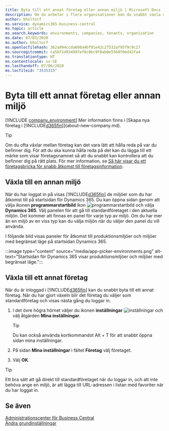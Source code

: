 ```yaml
---
title: Byta till ett annat företag eller annan miljö | Microsoft Docs
description: Om du arbetar i flera organisationer kan du snabbt växla mellan olika miljöer och företag.
author: bholtorf
ms.service: dynamics365-business-central
ms.topic: article
ms.search.keywords: environments, companies, tenants, organization
ms.date: 07/03/2020
ms.author: bholtorf
ms.openlocfilehash: 362a994ccda698a4bf91e42c27532af95f9c9c27
ms.sourcegitcommit: ca5bf1d934997ef8c0bc9f8ab0e5568f0ed42fa4
ms.translationtype: HT
ms.contentlocale: sv-SE
ms.lasthandoff: 07/06/2020
ms.locfileid: "3535315"
---
```

# <a name="switching-to-another-company-or-environment"></a>Byta till ett annat företag eller annan miljö

[!INCLUDE [company_environment](includes/company_environment.md)] Mer information finns i [Skapa nya företag i [!INCLUDE[d365fin](includes/d365fin_md.md)]](about-new-company.md).  

> [!TIP]
> Om du ofta växlar mellan företag kan det vara lätt att hålla reda på var du befinner dig. För att du ska kunna hålla reda på det kan du lägga till ett märke som visar företagsnamnet så att du snabbt kan kontrollera att du befinner dig på rätt plats. För mer information, se [Så här visar du ett företagsbricka för snabb åtkomst till företagsinformation](ui-change-basic-settings.md#to-display-a-company-badge-for-quick-access-to-company-information).

## <a name="switch-to-another-environment"></a>Växla till en annan miljö

När du har loggat in på visas [!INCLUDE[d365fin](includes/d365fin_md.md)] de miljöer som du har åtkomst till på startsidan för Dynamics 365. Du kan öppna sidan genom att välja ikonen **programmarstartbild** ikon ![programmarstartbild](media/app-launcher-icon.png "Programmarstartbild ger till gång till fler funktioner") och välja **Dynamics 365**. Välj panelen för att gå till standardföretaget i den aktuella miljön. Det kommer att finnas en panel för varje typ av miljö. Om du har mer än en miljö av en viss typ kan du välja miljön när du väljer den panel du vill använda.

I följande bild visas paneler för åtkomst till produktionsmiljöer och miljöer med begränsat läge på startsidan Dynamics 365.

:::image type="content" source="media/app-picker-environments.png" alt-text="Startsidan för Dynamics 365 visar produktionsmiljöer och miljöer med begränsat läge.":::

## <a name="switch-to-another-company"></a>Växla till ett annat företag

När du är inloggad i [!INCLUDE[d365fin](includes/d365fin_md.md)] kan du snabbt byta till ett annat företag. När du har gjort växeln blir det företag du väljer som standardföretag och visas nästa gång du loggar in.

1. I det övre högra hörnet väljer du ikonen **inställningar** ![inställningar](media/ui-experience/settings_icon_small.png "Inställningsikon för rollcenter") och välj åtgärden **Mina inställningar**.

    > [!TIP]
    > Du kan också använda kortkommandot Alt + T för att snabbt öppna sidan mina inställningar.

2. På sidan **Mina inställningar** i fältet **Företag** välj företaget.  
3. Välj **OK**.

> [!TIP]
> Ett bra sätt att gå direkt till standardföretaget när du loggar in, och att inte behöva ange en miljö, är att lägga till URL-adressen i listan med favoriter när du har loggat in.

## <a name="see-also"></a>Se även

[Administrationscenter för Business Central](/dynamics365/business-central/dev-itpro/administration/tenant-admin-center)  
[Ändra grundinställningar](ui-change-basic-settings.md)  
